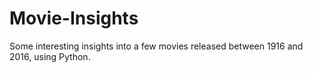 # Movie-Insights
Some interesting insights into a few movies released between 1916 and 2016, using Python.
